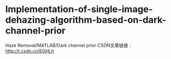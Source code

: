 # Implementation-of-single-image-dehazing-algorithm-based-on-dark-channel-prior
Haze Removal/MATLAB/Dark channel prior CSDN文章链接：http://t.csdn.cn/EGHLh
